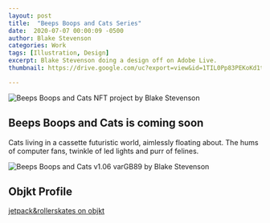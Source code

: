 ```yaml
---
layout: post
title:  "Beeps Boops and Cats Series"
date:  2020-07-07 00:00:09 -0500
author: Blake Stevenson
categories: Work
tags: [Illustration, Design]
excerpt: Blake Stevenson doing a design off on Adobe Live.
thumbnail: https://drive.google.com/uc?export=view&id=1TIL0Pp83PEKoKd1tAY67avXkPodLVoc7

---
```


![Beeps Boops and Cats NFT project by Blake Stevenson](https://drive.google.com/uc?export=view&id=1TIL0Pp83PEKoKd1tAY67avXkPodLVoc7)

## Beeps Boops and Cats is coming soon

Cats living in a cassette futuristic world, aimlessly floating about. The hums of computer fans, twinkle of led lights and purr of felines.

![Beeps Boops and Cats v1.06 varGB89 by Blake Stevenson](https://drive.google.com/uc?export=view&id=1_tExfW6dgGY8ISlwJ5JEcsD6wVSgrpNF)


## Objkt Profile
[jetpack&rollerskates on objkt](https://objkt.com/profile/jetpacksandrollerskates/created)
